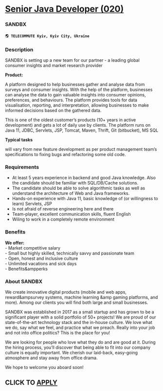 # [Senior Java Developer (020)](https://www.remotewlb.com/apply/senior-java-developer-020)  
### SANDBX  
#### `🌎 TELECOMMUTE Kyiv, Kyiv City, Ukraine`  

### **Description**

SANDBX is setting up a new team for our partner - a leading global consumer insights and market research provider

**Product:**

A platform designed to help businesses gather and analyse data from surveys and consumer insights. With the help of the platform, businesses can analyse the data to gain valuable insights into consumer opinions, preferences, and behaviours. The platform provides tools for data visualisation, reporting, and interpretation, allowing businesses to make informed decisions based on the gathered data.

This is one of the oldest customer’s products (10+ years in active development) and gets a lot of daily use by clients. The platform runs on Java 11, JDBC, Servlets, JSP, Tomcat, Maven, Thrift, Git (bitbucket), MS SQL

 **Typical tasks**

will vary from new feature development as per product management team’s specifications to fixing bugs and refactoring some old code.

###  **Requirements**

  * At least 5 years experience in backend and good Java knowledge. Also the candidate should be familiar with SQL/DB/Cache solutions.
  * The candidate should be able to solve algorithmic tasks as well as understand the architecture of Web and Java frameworks.
  * Hands-on experience with Java 11, basic knowledge of (or willingness to learn) Servlets, JSP 
  * Is not afraid of reverse engineering here and there
  * Team-player, excellent communication skills, fluent English
  * Wiling to work in a completely remote environment

### **Benefits**

 **We offer:**  
\- Market competitive salary  
\- Small but highly skilled, technically savvy and passionate team  
\- Open, honest and inclusive culture  
\- Unlimited vacations and sick days  
\- Benefits&ampperks

###  **About SANDBX**

We create innovative digital products (mobile and web apps, reward&ampsurvey systems, machine learning &amp gaming platforms, and more). Among our clients you will find both large and small businesses.

SANDBX was established in 2017 as a small startup and has grown to be a significant player with a solid portfolio of 50+ projects! We are proud of our state-of-the-art technology stack and the in-house culture. We love what we do, say what we feel, and practice what we preach. Really into your job and not into office politics? This is the place for you!

We are looking for people who love what they do and are good at it. During the hiring process, you’ll discover that being able to fit into our company culture is equally important. We cherish our laid-back, easy-going atmosphere and stay away from office drama.

We hope to welcome you aboard soon!

  
## CLICK TO [APPLY](https://www.remotewlb.com/apply/senior-java-developer-020)

